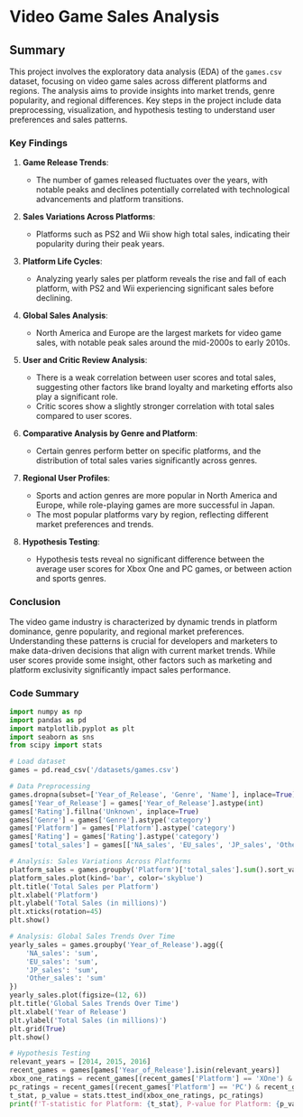 # Video Game Sales Analysis

## Summary

This project involves the exploratory data analysis (EDA) of the `games.csv` dataset, focusing on video game sales across different platforms and regions. The analysis aims to provide insights into market trends, genre popularity, and regional differences. Key steps in the project include data preprocessing, visualization, and hypothesis testing to understand user preferences and sales patterns.

### Key Findings

1. **Game Release Trends**:
   - The number of games released fluctuates over the years, with notable peaks and declines potentially correlated with technological advancements and platform transitions.

2. **Sales Variations Across Platforms**:
   - Platforms such as PS2 and Wii show high total sales, indicating their popularity during their peak years.

3. **Platform Life Cycles**:
   - Analyzing yearly sales per platform reveals the rise and fall of each platform, with PS2 and Wii experiencing significant sales before declining.

4. **Global Sales Analysis**:
   - North America and Europe are the largest markets for video game sales, with notable peak sales around the mid-2000s to early 2010s.

5. **User and Critic Review Analysis**:
   - There is a weak correlation between user scores and total sales, suggesting other factors like brand loyalty and marketing efforts also play a significant role.
   - Critic scores show a slightly stronger correlation with total sales compared to user scores.

6. **Comparative Analysis by Genre and Platform**:
   - Certain genres perform better on specific platforms, and the distribution of total sales varies significantly across genres.

7. **Regional User Profiles**:
   - Sports and action genres are more popular in North America and Europe, while role-playing games are more successful in Japan.
   - The most popular platforms vary by region, reflecting different market preferences and trends.

8. **Hypothesis Testing**:
   - Hypothesis tests reveal no significant difference between the average user scores for Xbox One and PC games, or between action and sports genres.

### Conclusion

The video game industry is characterized by dynamic trends in platform dominance, genre popularity, and regional market preferences. Understanding these patterns is crucial for developers and marketers to make data-driven decisions that align with current market trends. While user scores provide some insight, other factors such as marketing and platform exclusivity significantly impact sales performance.

### Code Summary

```python
import numpy as np
import pandas as pd
import matplotlib.pyplot as plt
import seaborn as sns
from scipy import stats

# Load dataset
games = pd.read_csv('/datasets/games.csv')

# Data Preprocessing
games.dropna(subset=['Year_of_Release', 'Genre', 'Name'], inplace=True)
games['Year_of_Release'] = games['Year_of_Release'].astype(int)
games['Rating'].fillna('Unknown', inplace=True)
games['Genre'] = games['Genre'].astype('category')
games['Platform'] = games['Platform'].astype('category')
games['Rating'] = games['Rating'].astype('category')
games['total_sales'] = games[['NA_sales', 'EU_sales', 'JP_sales', 'Other_sales']].sum(axis=1)

# Analysis: Sales Variations Across Platforms
platform_sales = games.groupby('Platform')['total_sales'].sum().sort_values(ascending=False)
platform_sales.plot(kind='bar', color='skyblue')
plt.title('Total Sales per Platform')
plt.xlabel('Platform')
plt.ylabel('Total Sales (in millions)')
plt.xticks(rotation=45)
plt.show()

# Analysis: Global Sales Trends Over Time
yearly_sales = games.groupby('Year_of_Release').agg({
    'NA_sales': 'sum',
    'EU_sales': 'sum',
    'JP_sales': 'sum',
    'Other_sales': 'sum'
})
yearly_sales.plot(figsize=(12, 6))
plt.title('Global Sales Trends Over Time')
plt.xlabel('Year of Release')
plt.ylabel('Total Sales (in millions)')
plt.grid(True)
plt.show()

# Hypothesis Testing
relevant_years = [2014, 2015, 2016]
recent_games = games[games['Year_of_Release'].isin(relevant_years)]
xbox_one_ratings = recent_games[(recent_games['Platform'] == 'XOne') & recent_games['User_Score'].notna()]['User_Score']
pc_ratings = recent_games[(recent_games['Platform'] == 'PC') & recent_games['User_Score'].notna()]['User_Score']
t_stat, p_value = stats.ttest_ind(xbox_one_ratings, pc_ratings)
print(f'T-statistic for Platform: {t_stat}, P-value for Platform: {p_value}')

